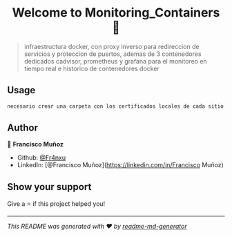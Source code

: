 <h1 align="center">Welcome to Monitoring_Containers 👋</h1>
<p>
</p>

> infraestructura docker, con proxy inverso para redireccion de servicios y proteccion de puertos, ademas de 3 contenedores dedicados cadvisor, prometheus y grafana para el monitoreo en tiempo real e historico de contenedores docker

## Usage

```sh
necesario crear una carpeta con los certificados locales de cada sitio wordpress, nombre a elegir y asegurarse de modificarlo acorde
```

## Author

👤 **Francisco Muñoz**

* Github: [@Fr4nxu](https://github.com/Fr4nxu)
* LinkedIn: [@Francisco Muñoz](https://linkedin.com/in/Francisco Muñoz)

## Show your support

Give a ⭐️ if this project helped you!

***
_This README was generated with ❤️ by [readme-md-generator](https://github.com/kefranabg/readme-md-generator)_